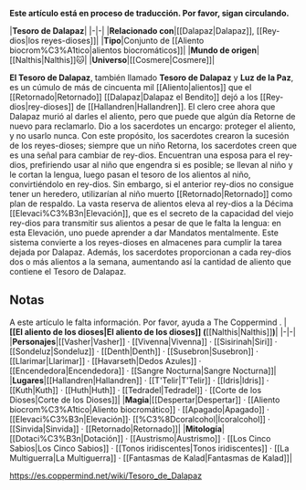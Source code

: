 **Este artículo está en proceso de traducción. Por favor, sigan circulando.**


|**Tesoro de Dalapaz**|
|-|-|
|**Relacionado con**|[[Dalapaz\|Dalapaz]], [[Rey-dios\|los reyes-dioses]]|
|**Tipo**|Conjunto de [[Aliento biocrom%C3%A1tico\|alientos biocromáticos]]|
|**Mundo de origen**|[[Nalthis\|Nalthis]]🐱︎|
|**Universo**|[[Cosmere\|Cosmere]]|

**El Tesoro de Dalapaz**, también llamado **Tesoro de Dalapaz** y **Luz de la Paz**, es un cúmulo de más de cincuenta mil [[Aliento\|alientos]] que el [[Retornado\|Retornado]] [[Dalapaz\|Dalapaz el Bendito]] dejó a los [[Rey-dios\|rey-dioses]] de [[Hallandren\|Hallandren]].
El clero cree ahora que Dalapaz murió al darles el aliento, pero que puede que algún día Retorne de nuevo para reclamarlo. Dio a los sacerdotes un encargo: proteger el aliento, y no usarlo nunca. Con este propósito, los sacerdotes crearon la sucesión de los reyes-dioses; siempre que un niño Retorna, los sacerdotes creen que es una señal para cambiar de rey-dios. Encuentran una esposa para el rey-dios, prefiriendo usar al niño que engendra si es posible; se llevan al niño y le cortan la lengua, luego pasan el tesoro de los alientos al niño, convirtiéndolo en rey-dios. Sin embargo, si el anterior rey-dios no consigue tener un heredero, utilizarían al niño muerto [[Retornado\|Retornado]] como plan de respaldo.
La vasta reserva de alientos eleva al rey-dios a la Décima [[Elevaci%C3%B3n\|Elevación]], que es el secreto de la capacidad del viejo rey-dios para transmitir sus alientos a pesar de que le falta la lengua: en esta Elevación, uno puede aprender a dar Mandatos mentalmente. Este sistema convierte a los reyes-dioses en almacenes para cumplir la tarea dejada por Dalapaz. Además, los sacerdotes proporcionan a cada rey-dios dos o más alientos a la semana, aumentando así la cantidad de aliento que contiene el Tesoro de Dalapaz.

## Notas

A este artículo le falta información. Por favor, ayuda a The Coppermind .
|**[[El aliento de los dioses\|El aliento de los dioses]] (**[[Nalthis\|Nalthis]]**)**|
|-|-|
|**Personajes**|[[Vasher\|Vasher]] · [[Vivenna\|Vivenna]] · [[Sisirinah\|Siri]] · [[Sondeluz\|Sondeluz]] · [[Denth\|Denth]] · [[Susebron\|Susebron]] · [[Llarimar\|Llarimar]] · [[Havarseth\|Dedos Azules]] · [[Encendedora\|Encendedora]] · [[Sangre Nocturna\|Sangre Nocturna]]|
|**Lugares**|[[Hallandren\|Hallandren]] · [[T'Telir\|T'Telir]] · [[Idris\|Idris]] · [[Kuth\|Kuth]] · [[Huth\|Huth]] · [[Tedradel\|Tedradel]] · [[Corte de los Dioses\|Corte de los Dioses]]|
|**Magia**|[[Despertar\|Despertar]] · [[Aliento biocrom%C3%A1tico\|Aliento biocromático]] · [[Apagado\|Apagado]] · [[Elevaci%C3%B3n\|Elevación]]· [[%C3%8Dcoralcohol\|Ícoralcohol]] · [[Sinvida\|Sinvida]] · [[Retornado\|Retornado]]|
|**Mitología**|[[Dotaci%C3%B3n\|Dotación]] · [[Austrismo\|Austrismo]] · [[Los Cinco Sabios\|Los Cinco Sabios]] · [[Tonos iridiscentes\|Tonos iridiscentes]] · [[La Multiguerra\|La Multiguerra]] · [[Fantasmas de Kalad\|Fantasmas de Kalad]]|



https://es.coppermind.net/wiki/Tesoro_de_Dalapaz